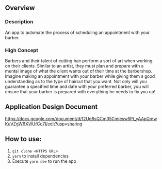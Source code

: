 ## Overview
### Description
An app to automate the process of scheduling an appointment with your barber.

### High Concept
Barbers and their talent of cutting hair perform a sort of art when working on their clients. Similar to an artist, they must plan and prepare with a mental image of what the client wants out of their time at the barbershop. Imagine making an appointment with your barber while giving them a good understanding as to the type of haircut that you want. Not only will you guarantee a specified time and date with your preferred barber, you will ensure that your barber is prepared with everything he needs to fix you up!

## Application Design Document
https://docs.google.com/document/d/12Ue8sQCm35Cmiesw5Pt_yAApQmwKuVZgW6XVlUfCc7I/edit?usp=sharing

## How to use:
1. `git clone <HTTPS URL>` 
2.  `yarn` to install dependencies
3. Execute `yarn dev` to run the app
